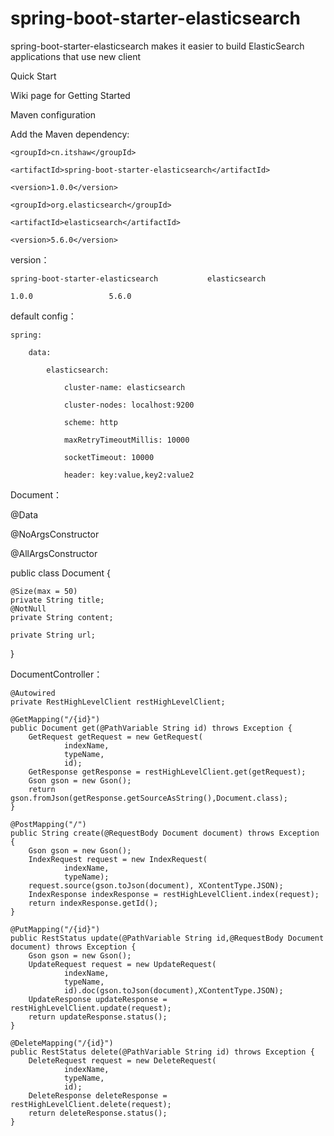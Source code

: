 # spring-boot-starter-elasticsearch
spring-boot-starter-elasticsearch makes it easier to build ElasticSearch applications that use new client


Quick Start

Wiki page for Getting Started

Maven configuration

Add the Maven dependency:

<dependency>
	
    <groupId>cn.itshaw</groupId>
    
    <artifactId>spring-boot-starter-elasticsearch</artifactId>
    
    <version>1.0.0</version>
    
</dependency>

<dependency>
	
    <groupId>org.elasticsearch</groupId>
	
    <artifactId>elasticsearch</artifactId>
    
    <version>5.6.0</version>
    
</dependency>

version：

	spring-boot-starter-elasticsearch  			elasticsearch

	1.0.0     		      5.6.0

default config：

	spring:

  	    data:
  
    		elasticsearch:
    
      		    cluster-name: elasticsearch
      
      		    cluster-nodes: localhost:9200
      
      		    scheme: http
      
      		    maxRetryTimeoutMillis: 10000
      
      		    socketTimeout: 10000
      
      		    header: key:value,key2:value2
      

Document：

@Data

@NoArgsConstructor

@AllArgsConstructor

public class Document {

	@Size(max = 50)
	private String title;
	@NotNull
	private String content;

	private String url;

}

DocumentController：

    @Autowired
    private RestHighLevelClient restHighLevelClient;

    @GetMapping("/{id}")
    public Document get(@PathVariable String id) throws Exception {
        GetRequest getRequest = new GetRequest(
                indexName,
                typeName,
                id);
        GetResponse getResponse = restHighLevelClient.get(getRequest);
        Gson gson = new Gson();
        return gson.fromJson(getResponse.getSourceAsString(),Document.class);
    }

    @PostMapping("/")
    public String create(@RequestBody Document document) throws Exception {
        Gson gson = new Gson();
        IndexRequest request = new IndexRequest(
                indexName,
                typeName);
        request.source(gson.toJson(document), XContentType.JSON);
        IndexResponse indexResponse = restHighLevelClient.index(request);
        return indexResponse.getId();
    }

    @PutMapping("/{id}")
    public RestStatus update(@PathVariable String id,@RequestBody Document document) throws Exception {
        Gson gson = new Gson();
        UpdateRequest request = new UpdateRequest(
                indexName,
                typeName,
                id).doc(gson.toJson(document),XContentType.JSON);
        UpdateResponse updateResponse = restHighLevelClient.update(request);
        return updateResponse.status();
    }

    @DeleteMapping("/{id}")
    public RestStatus delete(@PathVariable String id) throws Exception {
        DeleteRequest request = new DeleteRequest(
                indexName,
                typeName,
                id);
        DeleteResponse deleteResponse = restHighLevelClient.delete(request);
        return deleteResponse.status();
    }
